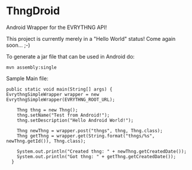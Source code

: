 ThngDroid
=========

Android Wrapper for the EVRYTHNG API!

This project is currently merely in a "Hello World" status! Come again soon... ;-)

To generate a jar file that can be used in Android do:

    mvn assembly:single
    
Sample Main file:

    public static void main(String[] args) {
  	EvrythngSimpleWrapper wrapper = new EvrythngSimpleWrapper(EVRYTHNG_ROOT_URL);

		Thng thng = new Thng();
		thng.setName("Test from Android!");
		thng.setDescription("Hello Android World!");

		Thng newThng = wrapper.post("thngs", thng, Thng.class);
		Thng getThng = wrapper.get(String.format("thngs/%s", newThng.getId()), Thng.class);

		System.out.println("Created thng: " + newThng.getCreatedDate());
	 	System.out.println("Got thng: " + getThng.getCreatedDate());
	  }
